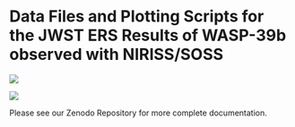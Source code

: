 # Data Files and Plotting Scripts for the JWST ERS Results of WASP-39b observed with NIRISS/SOSS

<a href="https://arxiv.org/abs/2211.10493"><img src="https://img.shields.io/badge/read-the_paper-FFAA5E.svg?style=flat"/></a>

<a href="https://zenodo.org/record/7392205#.Y6M38uzMJmo"><img src="https://zenodo.org/badge/DOI/10.5281/zenodo.2597620.svg?colorB=544E68"/></a>

Please see our Zenodo Repository for more complete documentation.
